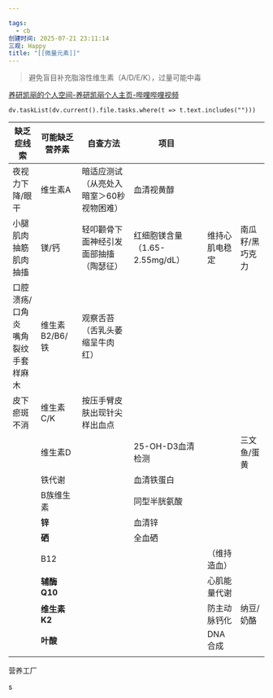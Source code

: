 ```yaml
---

tags:
  - cb
创建时间: 2025-07-21 23:11:14
三观: Happy
title: "[[微量元素]]"
---
```


>避免盲目补充脂溶性维生素（A/D/E/K），过量可能中毒



[养研凯丽的个人空间-养研凯丽个人主页-哔哩哔哩视频](https://space.bilibili.com/38171139)
```dataviewjs
dv.taskList(dv.current().file.tasks.where(t => t.text.includes("")))
```



| **缺乏症线索**                 | **可能缺乏营养素** | **自查方法**              | 项目                     |         |          |
| ------------------------- | ----------- | --------------------- | ---------------------- | ------- | -------- |
| 夜视力下降/眼干                  | 维生素A        | 暗适应测试（从亮处入暗室＞60秒视物困难） | 血清视黄醇                  |         |          |
| 小腿肌肉抽筋<br>肌肉抽搐            | 镁/钙         | 轻叩颧骨下面神经引发面部抽搐（陶瑟征）   | 红细胞镁含量（1.65-2.55mg/dL） | 维持心肌电稳定 | 南瓜籽/黑巧克力 |
| 口腔溃疡/口角炎<br>嘴角裂纹<br>手套样麻木 | 维生素B2/B6/铁  | 观察舌苔（舌乳头萎缩呈牛肉红）       |                        |         |          |
| 皮下瘀斑不消                    | 维生素C/K      | 按压手臂皮肤出现针尖样出血点        |                        |         |          |
|                           | 维生素D        |                       | 25-OH-D3血清检测           |         | 三文鱼/蛋黄   |
|                           | 铁代谢         |                       | 血清铁蛋白                  |         |          |
|                           | B族维生素       |                       | 同型半胱氨酸                 |         |          |
|                           | **锌**       |                       | 血清锌                    |         |          |
|                           | **硒**       |                       | 全血硒                    |         |          |
|                           | B12         |                       |                        | （维持造血）  |          |
|                           | **辅酶Q10**   |                       |                        | 心肌能量代谢  |          |
|                           | **维生素K2**   |                       |                        | 防主动脉钙化  | 纳豆/奶酪    |
|                           | **叶酸**      |                       |                        | DNA合成   |          |
|                           |             |                       |                        |         |          |


营养工厂

s

